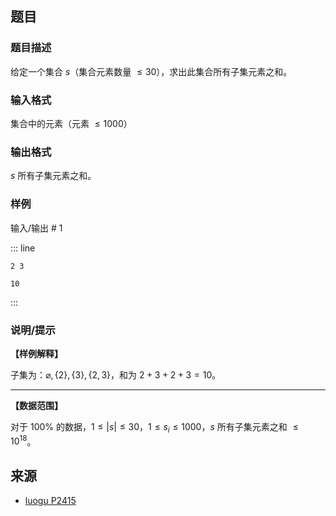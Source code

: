 ## 题目




### 题目描述

给定一个集合 $s$（集合元素数量 $\le 30$），求出此集合所有子集元素之和。




### 输入格式
集合中的元素（元素 $\le 1000$）




### 输出格式

$s$ 所有子集元素之和。



### 样例


输入/输出 # 1

::: line
```
2 3

```

```
10

```
:::





### 说明/提示
**【样例解释】**

子集为：$\varnothing, \{ 2 \}, \{ 3 \}, \{ 2, 3 \}$，和为 $2 + 3 + 2 + 3 = 10$。

----

**【数据范围】**

对于 $100 \%$ 的数据，$1 \le \lvert s \rvert \le 30$，$1 \le s_i \le 1000$，$s$ 所有子集元素之和 $\le {10}^{18}$。


## 来源

- [luogu P2415](https://luogu.com.cn/problem/P2415)
